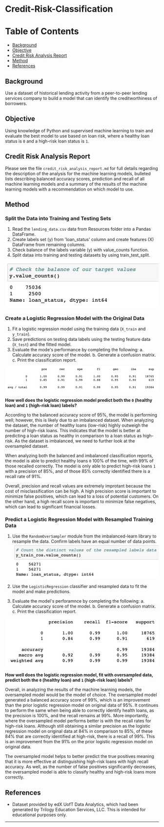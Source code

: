 # Credit-Risk-Classification



Table of Contents
=================

  * [Background](#background)
  * [Objective](#objective)
  * [Credit Risk Analysis Report](#credit-risk-analysis-report)
  * [Method](#method)
  * [References](#references)
  
  
  
## Background
Use a dataset of historical lending activity from a peer-to-peer lending services company to build a model that can identify the creditworthiness of borrowers.



## Objective
  
  
Using knowledge of Python and supervised machine learning to train and evaluate the best model to use based on loan risk, where a healthy loan status is `0` and a high-risk loan status is `1`.



## Credit Risk Analysis Report


Please see the file `credit_risk_analysis_report.md` for full details regarding the description of the analysis for the machine learning models, bulleted lists describing balanced accuracy scores, prediction and recall of all machine learning models and a summary of the results of the machine learning models with a recommendation on which model to use. 



## Method


### Split the Data into Training and Testing Sets


1. Read the `lending_data.csv` data from Resources folder into a Pandas DataFrame.
2. Create labels set (y) from 'loan_status' column and create features (X) DataFrame from remaining columns.
3. Check balance of the labels variable (y) with value_counts function.
4. Split dataa into training and testing datasets by using train_test_split. 

![orig_data_value_counts](Images/orig_data_value_counts.png)  



### Create a Logistic Regression Model with the Original Data


1. Fit a logistic regression model using the training data (`X_train` and `y_train`).
2. Save predictions on testing data labels using the testing feature data (`X_test`) and the fitted model. 
3. Evaluate the mode's performance by completing the following:
        a. Calculate accuracy score of the model.
        b. Generate a confusion matrix.
        c. Print the classification report. 

![orig_data_imbal_classification_report](Images/orig_data_imbal_classification_report.png)   


**How well does the logistic regression model predict both the `0` (healthy loan) and `1` (high-risk loan) labels?** 

According to the balanced accuracy score of 95%, the model is performing well; however, this is likely due to an imbalanced dataset. When analyzing the dataset, the number of healthy loans (low-risk) highly outweigh the number of high-risk loans. This indicates that the model is better at predicting a loan status as healthy in comparison to a loan status as high-risk. As the dataset is imbalanced, we need to further look at the oversampled dataset. 

When analyzing both the balanced and imbalanced classification reports, the model is able to predict healthy loans `0` 100% of the time, with 99% of those recalled correctly. The model is only able to predict high-risk loans `1` with a precision of 85%, and of those 85% correctly identified there is a recall rate of 91%. 

Overall, precision and recall values are extremely improtant because the cost of misclassification can be high. A high precision score is important to minimize false positives, which can lead to a loss of potential customers. On the other hand, a high recall score is important to minimize false negatives, which can lead to significant financial losses.



### Predict a Logistic Regression Model with Resampled Training Data


1. Use the `RandomOverSampler` module from the imbalanced-learn library to resample the data. Confirm labels have an equal number of data points. 
![resampled_data_value_counts](Images/resampled_data_value_counts.png)  

2. Use the `LogisticRegression` classifier and resampled data to fit the model and make predictions.
3. Evaluate the model's perforamnce by completing the following:
        a. Calculate accuracy score of the model.
        b. Generate a confusion matrix.
        c. Print the classification report. 
        
![resampled_data_classification_report](Images/resampled_data_classification_report.png)         


**How well does the logistic regression model, fit with oversampled data, predict both the `0` (healthy loan) and `1` (high-risk loan) labels?**

Overall, in analyzing the results of the machine learning models, the oversampled model would be the model of choice. The oversampled model generated a balanced accuracy score of 99%, which is an improvement than the prior logistic regression model on original data of 95%. It continues to perform the same when being able to correctly identify health loans, as the precision is 100%, and the recall remains at 99%. More importantly, where the oversampled model performs better is with the recall rates for high-risk loans. Although still obtaining a similar precision as the logistic regression model on original data at 84% in comparison to 85%, of these 84% that are correctly identified at high-risk, there is a recall of 99%. This is an improvement from the 91% on the prior logistic regression model on original data. 

The oversampled model helps to better predict the true positives meaning that it is more effective at distinguishing high-risk loans with high recall accuracy. As well, as the number of false positives significantly decreases, the oversampled model is able to classify healthy and high-risk loans more correctly.



## References 


* Dataset provided by edX UofT Data Analytics, which had been generated by Trilogy Education Services, LLC. This is intended for educational purposes only.

- - -

